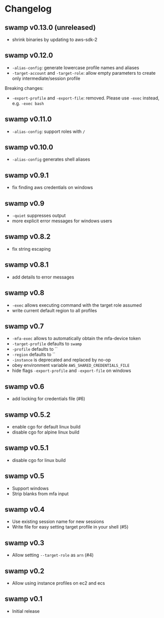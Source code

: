 # Changelog

## swamp v0.13.0 (unreleased)

* shrink binaries by updating to aws-sdk-2

## swamp v0.12.0

* `-alias-config`: generate lowercase profile names and aliases
* `-target-account` and `-target-role`: allow empty parameters to create only intermediate/session profile

Breaking changes:

* `-export-profile` and `-export-file`: removed. Please use `-exec` instead, e.g. `-exec bash`

## swamp v0.11.0

* `-alias-config`: support roles with `/`

## swamp v0.10.0

* `-alias-config` generates shell aliases

## swamp v0.9.1

* fix finding aws credentials on windows

## swamp v0.9

* `-quiet` suppresses output
* more explicit error messages for windows users

## swamp v0.8.2

* fix string escaping

## swamp v0.8.1

* add details to error messages

## swamp v0.8

* `-exec` allows executing command with the target role assumed
* write current default region to all profiles

## swamp v0.7

* `-mfa-exec` allows to automatically obtain the mfa-device token
* `-target-profile` defaults to `swamp`
* `-profile` defaults to ``
* `-region` defaults to ``
* `-instance` is deprecated and replaced by no-op
* obey environment variable `AWS_SHARED_CREDENTIALS_FILE`
* hide flags `-export-profile` and `-export-file` on windows

## swamp v0.6

* add locking for credentials file (#6)

## swamp v0.5.2

* enable cgo for default linux build
* disable cgo for alpine linux build

## swamp v0.5.1

* disable cgo for linux build

## swamp v0.5

* Support windows
* Strip blanks from mfa input

## swamp v0.4

* Use existing session name for new sessions
* Write file for easy setting target profile in your shell (#5)

## swamp v0.3

* Allow setting `--target-role` as `arn` (#4)

## swamp v0.2

* Allow using instance profiles on ec2 and ecs

## swamp v0.1

* Initial release
